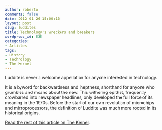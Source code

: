 ```yaml
---
author: roberto
comments: false
date: 2012-01-26 15:00:13
layout: post
slug: luddites
title: Technology's wreckers and breakers
wordpress_id: 535
categories:
- Articles
tags:
- History
- Technology
- The Kernel
---
```


Luddite is never a welcome appellation for anyone interested in technology.

It is a byword for backwardness and ineptness, shorthand for anyone who grumbles and moans about the new. This withering epithet, frequently crowbarred into newspaper headlines, only developed the full force of its meaning in the 1970s. Before the start of our own revolution of microchips and microprocessors, the definition of Luddite was much more rooted in its historical origins.

[Read the rest of this article on The Kernel](http://www.kernelmag.com/comment/opinion/1294/technologys-wreckers-and-machine-breakers/).
